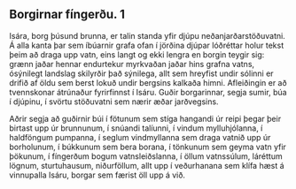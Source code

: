 ## Borgirnar fíngerðu. 1

Isára, borg þúsund brunna, er talin standa yfir djúpu neðanjarðarstöðuvatni. Á alla kanta þar sem íbúarnir grafa ofan í jörðina djúpar lóðréttar holur tekst þeim að draga upp vatn, eins langt og ekki lengra en borgin teygir sig: grænn jaðar hennar endurtekur myrkvaðan jaðar hins grafna vatns, ósýnilegt landslag skilyrðir það sýnilega, allt sem hreyfist undir sólinni er drifið af öldu sem berst lokuð undir bergsins kalkaða himni.
Afleiðingin er að tvennskonar átrúnaður fyrirfinnst í Isáru. Guðir borgarinnar, segja sumir, búa í djúpinu, í svörtu stöðuvatni sem nærir æðar jarðvegsins.

Aðrir segja að guðirnir búi í fötunum sem stíga hangandi úr reipi þegar þeir birtast upp úr brunnunum, í snúandi talíunni, í vindum mylluhjólanna, í haldföngum pumpanna, í seglum vindmyllanna sem draga vatnið upp úr borholunum, í búkkunum sem bera borana, í tönkunum sem geyma vatn yfir þökunum, í fíngerðum bogum vatnsleiðslanna, í öllum vatnssúlum, láréttum lögnum, sturtuhausum, niðurföllum, allt upp í veðurhanana sem klífa hæst á vinnupalla Isáru, borgar sem færist öll upp á við. 